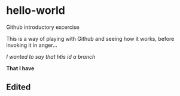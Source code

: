 # hello-world
Github introductory excercise

This is a way of playing with Github and seeing how it works, before invoking it in anger...

_I wanted to say_ *that htis id a branch*

**That I have**
## Edited

